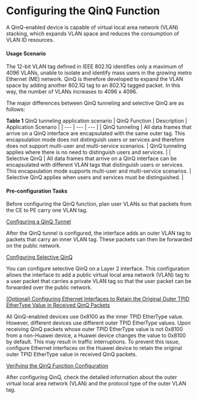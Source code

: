 Configuring the QinQ Function
=============================

A QinQ-enabled device is capable of virtual local area network (VLAN) stacking, which expands VLAN space and reduces the consumption of VLAN ID resources.

#### Usage Scenario

The 12-bit VLAN tag defined in IEEE 802.1Q identifies only a maximum of 4096 VLANs, unable to isolate and identify mass users in the growing metro Ethernet (ME) network. QinQ is therefore developed to expand the VLAN space by adding another 802.1Q tag to an 802.1Q tagged packet. In this way, the number of VLANs increases to 4096 x 4096.

The major differences between QinQ tunneling and selective QinQ are as follows:

**Table 1** QinQ tunneling application scenario
| QinQ Function | Description | Application Scenario |
| --- | --- | --- |
| QinQ tunneling | All data frames that arrive on a QinQ interface are encapsulated with the same outer tag. This encapsulation mode does not distinguish users or services and therefore does not support multi-user and multi-service scenarios. | QinQ tunneling applies where there is no need to distinguish users and services. |
| Selective QinQ | All data frames that arrive on a QinQ interface can be encapsulated with different VLAN tags that distinguish users or services. This encapsulation mode supports multi-user and multi-service scenarios. | Selective QinQ applies when users and services must be distinguished. |

#### Pre-configuration Tasks

Before configuring the QinQ function, plan user VLANs so that packets from the CE to PE carry one VLAN tag.



[Configuring a QinQ Tunnel](../../../../software/nev8r10_vrpv8r16/user/vrp/dc_vrp_qinq_cfg_0055_1.html)

After the QinQ tunnel is configured, the interface adds an outer VLAN tag to packets that carry an inner VLAN tag. These packets can then be forwarded on the public network. 

[Configuring Selective QinQ](../../../../software/nev8r10_vrpv8r16/user/vrp/dc_vrp_qinq_cfg_0046_1.html)

You can configure selective QinQ on a Layer 2 interface. This configuration allows the interface to add a public virtual local area network (VLAN) tag to a user packet that carries a private VLAN tag so that the user packet can be forwarded over the public network.

[(Optional) Configuring Ethernet Interfaces to Retain the Original Outer TPID EtherType Value in Received QinQ Packets](../../../../software/nev8r10_vrpv8r16/user/ne/dc_ne_qinq_cfg_0002.html)

All QinQ-enabled devices use 0x8100 as the inner TPID EtherType value. However, different devices use different outer TPID EtherType values. Upon receiving QinQ packets whose outer TPID EtherType value is not 0x8100 from a non-Huawei device, a Huawei device changes the value to 0x8100 by default. This may result in traffic interruptions. To prevent this issue, configure Ethernet interfaces on the Huawei device to retain the original outer TPID EtherType value in received QinQ packets.

[Verifying the QinQ Function Configuration](../../../../software/nev8r10_vrpv8r16/user/vrp/dc_vrp_qinq_cfg_0007_1.html)

After configuring QinQ, check the detailed information about the outer virtual local area network (VLAN) and the protocol type of the outer VLAN tag.